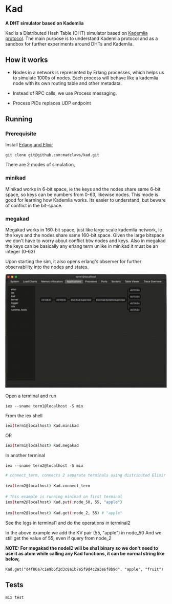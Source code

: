 # Kad

**A DHT simulator based on Kademlia**

Kad is a Distributed Hash Table (DHT) simulator based on [Kademlia protocol](https://en.wikipedia.org/wiki/Kademlia#:~:text=Kademlia%20is%20a%20distributed%20hash,of%20information%20through%20node%20lookups.). The main purpose is to understand Kademlia protocol and as a sandbox for further experiments around DHTs and Kademlia.

## How it works

- Nodes in a network is represented by Erlang processes, which helps us to simulate 1000s of nodes. Each process will behave like a kademlia node with its own routing table and other metadata.

- Instead of RPC calls, we use Process messaging.

- Process PIDs replaces UDP endpoint

## Running

### Prerequisite

Install [Erlang and Elixir](https://thinkingelixir.com/install-elixir-using-asdf/)

`git clone git@github.com:madclaws/kad.git`

There are 2 modes of simulation, 

### minikad

Minikad works in 6-bit space, ie the keys and the nodes share same 6-bit space, so keys can be 
numbers from 0-63, likewise nodes. This mode is good for learning how Kademlia works. Its easier to understand, but beware of conflict in the bit-space.

### megakad

Megakad works in 160-bit space, just like large scale kademlia network, ie the keys and the nodes share same 160-bit space. Given the large bitspace we don't have to worry about conflict btw nodes and keys. Also in megakad the keys can be basically any erlang term unlike in minikad it must be an integer (0-63)

Upon starting the sim, it also opens erlang's observer for further observability into the nodes and states.

![observer](assets/observer.gif "observer")

Open a terminal and run

`iex --sname term1@localhost -S mix`

From the iex shell

```sh
iex(term1@localhost) Kad.minikad
```

OR 

```sh
iex(term1@localhost) Kad.megakad
```

In another terminal

`iex --sname term2@localhost -S mix`

```sh
# connect_term, connects 2 separate terminals using distributed Elixir

iex(term2@localhost) Kad.connect_term

# This example is running minikad on first terminal
iex(term2@localhost) Kad.put(:node_50, 55, "apple")

iex(term2@localhost) Kad.get(:node_2, 55) # "apple"
```

See the logs in terminal1 and do the operations in terminal2

In the above example we add the KV pair (55, "apple") in node_50
And we still get the value of 55, even if query from node_2

**NOTE: For megakad the nodeID will be sha1 binary so we don't need to use it as atom while calling any Kad functions, it can be normal string like below,**

`Kad.get("d4f86a7c1e9b5f2d3c8a1b7e5f9d4c2a3e6f8b9d", "apple", "fruit")`

## Tests

`mix test`
